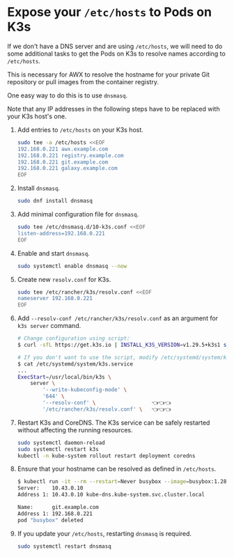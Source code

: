 # Expose your `/etc/hosts` to Pods on K3s

If we don't have a DNS server and are using `/etc/hosts`, we will need to do some additional tasks to get the Pods on K3s to resolve names according to `/etc/hosts`.

This is necessary for AWX to resolve the hostname for your private Git repository or pull images from the container registry.

One easy way to do this is to use `dnsmasq`.

Note that any IP addresses in the following steps have to be replaced with your K3s host's one.

1. Add entries to `/etc/hosts` on your K3s host.

   ```bash
   sudo tee -a /etc/hosts <<EOF
   192.168.0.221 awx.example.com
   192.168.0.221 registry.example.com
   192.168.0.221 git.example.com
   192.168.0.221 galaxy.example.com
   EOF
   ```

2. Install `dnsmasq`.

   ```bash
   sudo dnf install dnsmasq
   ```

3. Add minimal configuration file for `dnsmasq`.

   ```bash
   sudo tee /etc/dnsmasq.d/10-k3s.conf <<EOF
   listen-address=192.168.0.221
   EOF
   ```

4. Enable and start `dnsmasq`.

   ```bash
   sudo systemctl enable dnsmasq --now
   ```

5. Create new `resolv.conf` for K3s.

   ```bash
   sudo tee /etc/rancher/k3s/resolv.conf <<EOF
   nameserver 192.168.0.221
   EOF
   ```

6. Add `--resolv-conf /etc/rancher/k3s/resolv.conf` as an argument for `k3s server` command.

   ```bash
   # Change configuration using script:
   $ curl -sfL https://get.k3s.io | INSTALL_K3S_VERSION=v1.29.5+k3s1 sh -s - --write-kubeconfig-mode 644 --resolv-conf /etc/rancher/k3s/resolv.conf

   # If you don't want to use the script, modify /etc/systemd/system/k3s.service manually:
   $ cat /etc/systemd/system/k3s.service
   ...
   ExecStart=/usr/local/bin/k3s \
       server \
           '--write-kubeconfig-mode' \
           '644' \
           '--resolv-conf' \                  👈👈👈
           '/etc/rancher/k3s/resolv.conf' \   👈👈👈
   ```

7. Restart K3s and CoreDNS. The K3s service can be safely restarted without affecting the running resources.

   ```bash
   sudo systemctl daemon-reload
   sudo systemctl restart k3s
   kubectl -n kube-system rollout restart deployment coredns
   ```

8. Ensure that your hostname can be resolved as defined in `/etc/hosts`.

   ```bash
   $ kubectl run -it --rm --restart=Never busybox --image=busybox:1.28 -- nslookup git.example.com
   Server:    10.43.0.10
   Address 1: 10.43.0.10 kube-dns.kube-system.svc.cluster.local

   Name:      git.example.com
   Address 1: 192.168.0.221
   pod "busybox" deleted
   ```

9. If you update your `/etc/hosts`, restarting `dnsmasq` is required.

   ```bash
   sudo systemctl restart dnsmasq
   ```

